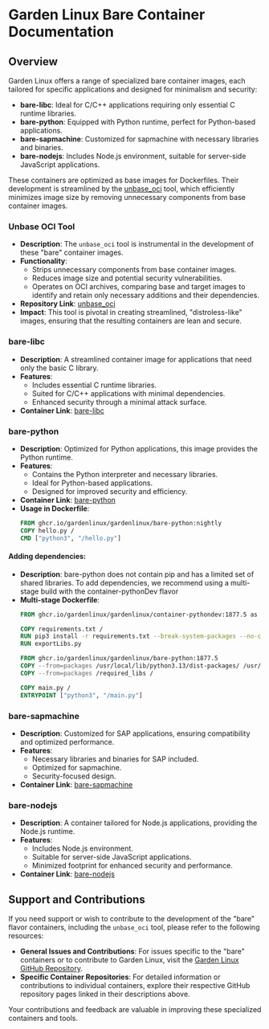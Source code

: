# Garden Linux Bare Container Documentation

## Overview
Garden Linux offers a range of specialized bare container images, each tailored for specific applications and designed for minimalism and security:

- **bare-libc**: Ideal for C/C++ applications requiring only essential C runtime libraries.
- **bare-python**: Equipped with Python runtime, perfect for Python-based applications.
- **bare-sapmachine**: Customized for sapmachine with necessary libraries and binaries.
- **bare-nodejs**: Includes Node.js environment, suitable for server-side JavaScript applications.

These containers are optimized as base images for Dockerfiles. 
Their development is streamlined by the [unbase_oci](https://github.com/gardenlinux/unbase_oci) tool, which efficiently minimizes image size by removing unnecessary components from base container images.

### Unbase OCI Tool
- **Description**: The `unbase_oci` tool is instrumental in the development of these "bare" container images. 
- **Functionality**:
  - Strips unnecessary components from base container images.
  - Reduces image size and potential security vulnerabilities.
  - Operates on OCI archives, comparing base and target images to identify and retain only necessary additions and their dependencies.
- **Repository Link**: [unbase_oci](https://github.com/gardenlinux/unbase_oci)
- **Impact**: This tool is pivotal in creating streamlined, "distroless-like" images, ensuring that the resulting containers are lean and secure.

### bare-libc
- **Description**: A streamlined container image for applications that need only the basic C library.
- **Features**:
  - Includes essential C runtime libraries.
  - Suited for C/C++ applications with minimal dependencies.
  - Enhanced security through a minimal attack surface.
- **Container Link**: [bare-libc](https://github.com/orgs/gardenlinux/packages/container/package/gardenlinux%2Fbare-libc)

### bare-python
- **Description**: Optimized for Python applications, this image provides the Python runtime.
- **Features**:
  - Contains the Python interpreter and necessary libraries.
  - Ideal for Python-based applications.
  - Designed for improved security and efficiency.
- **Container Link**: [bare-python](https://github.com/orgs/gardenlinux/packages/container/package/gardenlinux%2Fbare-python)
- **Usage in Dockerfile**:
  ```Dockerfile
  FROM ghcr.io/gardenlinux/gardenlinux/bare-python:nightly
  COPY hello.py /
  CMD ["python3", "/hello.py"]
  ```
#### Adding dependencies:
- **Description**: bare-python does not contain pip and has a limited set of shared libraries. To add dependencies, we recommend using a multi-stage build with the container-pythonDev flavor
- **Multi-stage Dockerfile**:
  ```Dockerfile
  FROM ghcr.io/gardenlinux/gardenlinux/container-pythondev:1877.5 as packages

  COPY requirements.txt /
  RUN pip3 install -r requirements.txt --break-system-packages --no-cache-dir
  RUN exportLibs.py
  
  FROM ghcr.io/gardenlinux/gardenlinux/bare-python:1877.5
  COPY --from=packages /usr/local/lib/python3.13/dist-packages/ /usr/local/lib/python3.13/dist-packages/
  COPY --from=packages /required_libs /
  
  COPY main.py /
  ENTRYPOINT ["python3", "/main.py"]
  ```

### bare-sapmachine
- **Description**: Customized for SAP applications, ensuring compatibility and optimized performance.
- **Features**:
  - Necessary libraries and binaries for SAP included.
  - Optimized for sapmachine.
  - Security-focused design.
- **Container Link**: [bare-sapmachine](https://github.com/orgs/gardenlinux/packages/container/package/gardenlinux%2Fbare-sapmachine)

### bare-nodejs
- **Description**: A container tailored for Node.js applications, providing the Node.js runtime.
- **Features**:
  - Includes Node.js environment.
  - Suitable for server-side JavaScript applications.
  - Minimized footprint for enhanced security and performance.
- **Container Link**: [bare-nodejs](https://github.com/orgs/gardenlinux/packages/container/package/gardenlinux%2Fbare-nodejs)


## Support and Contributions

If you need support or wish to contribute to the development of the "bare" flavor containers, including the `unbase_oci` tool, please refer to the following resources:

- **General Issues and Contributions**: For issues specific to the "bare" containers or to contribute to Garden Linux, visit the [Garden Linux GitHub Repository](https://github.com/gardenlinux/gardenlinux/pulls).
- **Specific Container Repositories**: For detailed information or contributions to individual containers, explore their respective GitHub repository pages linked in their descriptions above.

Your contributions and feedback are valuable in improving these specialized containers and tools.
